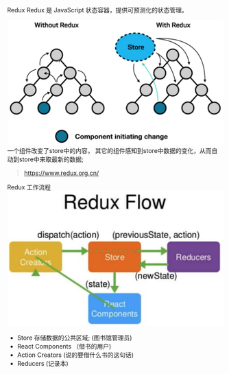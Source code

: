 Redux 
Redux 是 JavaScript 状态容器，提供可预测化的状态管理。

![redux](./redux.png)
一个组件改变了store中的内容， 其它的组件感知到store中数据的变化，从而自动到store中来取最新的数据;

> https://www.redux.org.cn/

Redux 工作流程
![redux-flow](./redux-flow.png)
- Store 存储数据的公共区域; (图书馆管理员)
- React Components （借书的用户)
- Action Creators (说的要借什么书的这句话)
- Reducers (记录本)
